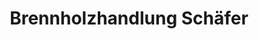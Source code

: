 ---
title: "Brennholzhandlung Schäfer"
url: /monzernheim/brennholzhandlung-schaefer/
shop: Baustoffe
---
